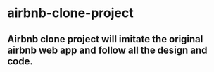 # airbnb-clone-project


## Airbnb clone project will imitate the original airbnb web app and follow all the design and code.
